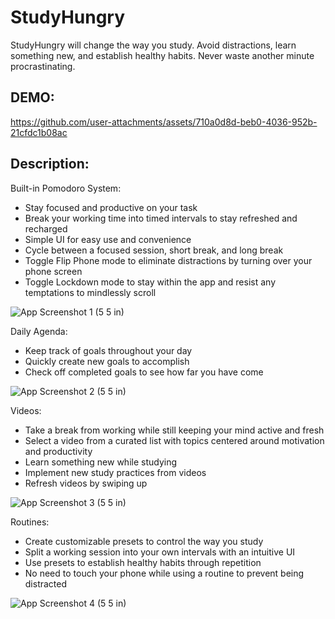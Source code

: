 # StudyHungry

StudyHungry will change the way you study. Avoid distractions, learn something new, and establish healthy habits. Never waste another minute procrastinating.

## DEMO: 

https://github.com/user-attachments/assets/710a0d8d-beb0-4036-952b-21cfdc1b08ac

## Description: 

Built-in Pomodoro System:
- Stay focused and productive on your task 
- Break your working time into timed intervals to stay refreshed and recharged
- Simple UI for easy use and convenience
- Cycle between a focused session, short break, and long break 
- Toggle Flip Phone mode to eliminate distractions by turning over your phone screen
- Toggle Lockdown mode to stay within the app and resist any temptations to mindlessly scroll

![App Screenshot 1 (5 5 in)](https://github.com/user-attachments/assets/d69057e3-8952-4864-a654-3ddae0d6853c)

Daily Agenda:
- Keep track of goals throughout your day 
- Quickly create new goals to accomplish
- Check off completed goals to see how far you have come

![App Screenshot 2 (5 5 in)](https://github.com/user-attachments/assets/153dc403-c082-4254-9efc-31c9f0b1795b)

Videos:
- Take a break from working while still keeping your mind active and fresh
- Select a video from a curated list with topics centered around motivation and productivity
- Learn something new while studying 
- Implement new study practices from videos 
- Refresh videos by swiping up 

![App Screenshot 3 (5 5 in)](https://github.com/user-attachments/assets/95805324-7a98-464d-9450-175c99542100)

Routines:
- Create customizable presets to control the way you study
- Split a working session into your own intervals with an intuitive UI
- Use presets to establish healthy habits through repetition
- No need to touch your phone while using a routine to prevent being distracted

![App Screenshot 4 (5 5 in)](https://github.com/user-attachments/assets/c10dfea9-11d0-4a14-8db7-2fe2e8751203)
